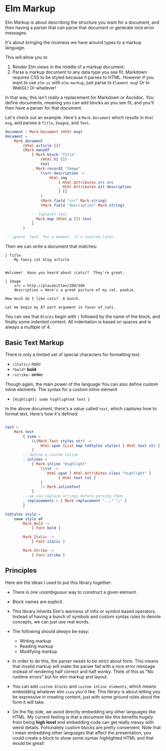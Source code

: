 # Elm Markup

Elm Markup is about describing the structure you want for a document, and then having a parser that can parse that document or generate nice error messages.

It's about bringing the niceness we have around types to a markup language.

This will allow you to

1. Render Elm views in the middle of a markup document.
2. Parse a markup document to any data type you see fit. Markdown requires CSS to be styled because it parses to HTML.  However if you want to use `elm-ui` with `elm-markup`, just parse to `Element msg`!  Or to WebGL!  Or whatever!

In that way, this isn't really a replacement for Markdown or Asciidoc.  You define documents, meaning you can add blocks as you see fit, and you'll then have a parser for that document.

Let's check out an example.  Here's a `Mark.Document` which results in `Html msg`, and parses a `Title`, `Image`s, and `Text`.

```elm
document : Mark.Document (Html msg)
document =
    Mark.document
        (Html.article [])
        (Mark.manyOf
            [ Mark.block "Title"
                (Html.h1 [])
                text
            , Mark.record2 "Image"
                (\src description ->
                    Html.img
                        [ Html.Attributes.src src
                        , Html.Attributes.alt description
                        ] []
                )
                (Mark.field "src" Mark.string)
                (Mark.field "description" Mark.string)

            -- Toplevel Text
            , Mark.map (Html.p []) text
            ]
        )

-- ignore `text` for a moment, it's covered later.
```

Then we can write a document that matches:

```elm-markup
| Title
    My fancy cat blog article


Welcome!  Have you heard about /cats/?  They're great.

| Image
    src = http://placekitten/200/500
    description = Here's a great picture of my cat, pookie.

How much do I like cats?  A bunch.

Let me begin my 87 part argument in favor of cats.

```

You can see that `Blocks` begin with `|` followed by the name of the block, and finally some indented content.  All indentation is based on spaces and is always a multiple of 4.

## Basic Text Markup

There is only a limited set of special characters for formatting text.

- `/italic/` _italic_
- `*bold*` **bold**
- `~strike~` ~~strike~~

Though again, the main power of the language You can also define custom inline elements.  The syntax for a custom inline element

- `{Highlight| some highlighted text }`

In the above document, there's a value called `text`, which captures how to format text.  Here's how it's defined:

```elm

text =
    Mark.text
        { view =
            (\(Mark.Text styles str) ->
                Html.span (List.map toStyles styles) [ Html.text str ]
            )
        -- define a custom inline
        , inlines =
            [ Mark.inline "Highlight"
                (\txt ->
                   Html.span [ Html.Attributes.class "highlight" ]
                        [ Html.text txt ]
                )
                |> Mark.inlineText
            ]
        -- we can replace strings before parsing them.
        , replacements = [ Mark.replacement "..." "…" ]
        }

toStyles style =
    case style of
        Mark.Bold ->
            [ Font.bold ]

        Mark.Italic ->
            [ Font.italic ]

        Mark.Strike ->
            [ Font.strike ]

```

## Principles

Here are the ideas I used to put this library together:

- There is one _unambiguous_ way to construct a given element.

- Block names are explicit.

- This library inherits Elm's wariness of infix or symbol based operators.  Instead of having a bunch of symbols and custom syntax rules to denote concepts, we can just use real words.

- The following should _always_ be easy:

  - Writing markup
  - Reading markup
  - Modifying markup

- In order to do this, the parser needs to be strict about form.  This means that invalid markup will make the parser fail with a nice error message instead of rendering half correct and half wonky.  Think of this as "No runtime errors" but for elm-markup and layout.

- You can add `custom blocks` and `custom inline elements`, which means embedding whatever elm `view` you'd like. This library is about letting you be expressive in creating content, just with some ground rules about the form it will take.

- On the flip side, we avoid directly embedding any other languages like HTML. My current feeling is that a document like this benefits hugely from being **high level** and embedding code can get really messy with weird details. Fortunately custom blocks are pretty convenient.  Note that I mean embedding other languages that affect the presentation, you could create a block to show some syntax highlighted HTML and that would be great!
